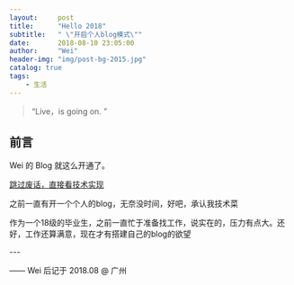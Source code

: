 ```yaml
---
layout:     post
title:      "Hello 2018"
subtitle:   " \"开启个人blog模式\""
date:       2018-08-10 23:05:00
author:     "Wei"
header-img: "img/post-bg-2015.jpg"
catalog: true
tags:
    - 生活
---
```


> “Live，is going on. ”


## 前言

Wei 的 Blog 就这么开通了。

[跳过废话，直接看技术实现 ](#build) 

之前一直有开一个个人的blog，无奈没时间，好吧，承认我技术菜

作为一个18级的毕业生，之前一直忙于准备找工作，说实在的，压力有点大。还好，工作还算满意，现在才有搭建自己的blog的欲望


<p id = "build"></p>
---

—— Wei 后记于 2018.08 @ 广州


